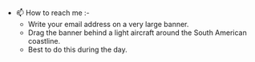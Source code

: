 - 📫 How to reach me :- 
  - Write your email address on a very large banner.
  - Drag the banner behind a light aircraft around the South American coastline.
  - Best to do this during the day.

<!---
ChileBob/ChileBob is a ✨ special ✨ repository because its `README.md` (this file) appears on your GitHub profile.
You can click the Preview link to take a look at your changes.
--->

